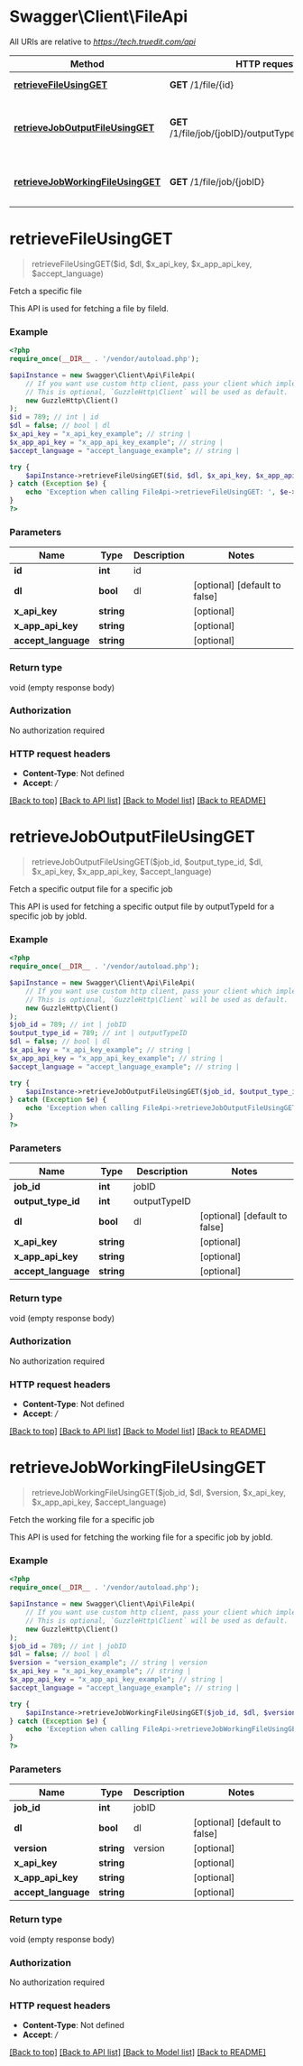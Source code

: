 # Swagger\Client\FileApi

All URIs are relative to *https://tech.truedit.com/api*

Method | HTTP request | Description
------------- | ------------- | -------------
[**retrieveFileUsingGET**](FileApi.md#retrieveFileUsingGET) | **GET** /1/file/{id} | Fetch a specific file
[**retrieveJobOutputFileUsingGET**](FileApi.md#retrieveJobOutputFileUsingGET) | **GET** /1/file/job/{jobID}/outputType/{outputTypeID} | Fetch a specific output file for a specific job
[**retrieveJobWorkingFileUsingGET**](FileApi.md#retrieveJobWorkingFileUsingGET) | **GET** /1/file/job/{jobID} | Fetch the working file for a specific job


# **retrieveFileUsingGET**
> retrieveFileUsingGET($id, $dl, $x_api_key, $x_app_api_key, $accept_language)

Fetch a specific file

This API is used for fetching a file by fileId.

### Example
```php
<?php
require_once(__DIR__ . '/vendor/autoload.php');

$apiInstance = new Swagger\Client\Api\FileApi(
    // If you want use custom http client, pass your client which implements `GuzzleHttp\ClientInterface`.
    // This is optional, `GuzzleHttp\Client` will be used as default.
    new GuzzleHttp\Client()
);
$id = 789; // int | id
$dl = false; // bool | dl
$x_api_key = "x_api_key_example"; // string | 
$x_app_api_key = "x_app_api_key_example"; // string | 
$accept_language = "accept_language_example"; // string | 

try {
    $apiInstance->retrieveFileUsingGET($id, $dl, $x_api_key, $x_app_api_key, $accept_language);
} catch (Exception $e) {
    echo 'Exception when calling FileApi->retrieveFileUsingGET: ', $e->getMessage(), PHP_EOL;
}
?>
```

### Parameters

Name | Type | Description  | Notes
------------- | ------------- | ------------- | -------------
 **id** | **int**| id |
 **dl** | **bool**| dl | [optional] [default to false]
 **x_api_key** | **string**|  | [optional]
 **x_app_api_key** | **string**|  | [optional]
 **accept_language** | **string**|  | [optional]

### Return type

void (empty response body)

### Authorization

No authorization required

### HTTP request headers

 - **Content-Type**: Not defined
 - **Accept**: */*

[[Back to top]](#) [[Back to API list]](../../README.md#documentation-for-api-endpoints) [[Back to Model list]](../../README.md#documentation-for-models) [[Back to README]](../../README.md)

# **retrieveJobOutputFileUsingGET**
> retrieveJobOutputFileUsingGET($job_id, $output_type_id, $dl, $x_api_key, $x_app_api_key, $accept_language)

Fetch a specific output file for a specific job

This API is used for fetching a specific output file by outputTypeId for a specific job by jobId.

### Example
```php
<?php
require_once(__DIR__ . '/vendor/autoload.php');

$apiInstance = new Swagger\Client\Api\FileApi(
    // If you want use custom http client, pass your client which implements `GuzzleHttp\ClientInterface`.
    // This is optional, `GuzzleHttp\Client` will be used as default.
    new GuzzleHttp\Client()
);
$job_id = 789; // int | jobID
$output_type_id = 789; // int | outputTypeID
$dl = false; // bool | dl
$x_api_key = "x_api_key_example"; // string | 
$x_app_api_key = "x_app_api_key_example"; // string | 
$accept_language = "accept_language_example"; // string | 

try {
    $apiInstance->retrieveJobOutputFileUsingGET($job_id, $output_type_id, $dl, $x_api_key, $x_app_api_key, $accept_language);
} catch (Exception $e) {
    echo 'Exception when calling FileApi->retrieveJobOutputFileUsingGET: ', $e->getMessage(), PHP_EOL;
}
?>
```

### Parameters

Name | Type | Description  | Notes
------------- | ------------- | ------------- | -------------
 **job_id** | **int**| jobID |
 **output_type_id** | **int**| outputTypeID |
 **dl** | **bool**| dl | [optional] [default to false]
 **x_api_key** | **string**|  | [optional]
 **x_app_api_key** | **string**|  | [optional]
 **accept_language** | **string**|  | [optional]

### Return type

void (empty response body)

### Authorization

No authorization required

### HTTP request headers

 - **Content-Type**: Not defined
 - **Accept**: */*

[[Back to top]](#) [[Back to API list]](../../README.md#documentation-for-api-endpoints) [[Back to Model list]](../../README.md#documentation-for-models) [[Back to README]](../../README.md)

# **retrieveJobWorkingFileUsingGET**
> retrieveJobWorkingFileUsingGET($job_id, $dl, $version, $x_api_key, $x_app_api_key, $accept_language)

Fetch the working file for a specific job

This API is used for fetching the working file for a specific job by jobId.

### Example
```php
<?php
require_once(__DIR__ . '/vendor/autoload.php');

$apiInstance = new Swagger\Client\Api\FileApi(
    // If you want use custom http client, pass your client which implements `GuzzleHttp\ClientInterface`.
    // This is optional, `GuzzleHttp\Client` will be used as default.
    new GuzzleHttp\Client()
);
$job_id = 789; // int | jobID
$dl = false; // bool | dl
$version = "version_example"; // string | version
$x_api_key = "x_api_key_example"; // string | 
$x_app_api_key = "x_app_api_key_example"; // string | 
$accept_language = "accept_language_example"; // string | 

try {
    $apiInstance->retrieveJobWorkingFileUsingGET($job_id, $dl, $version, $x_api_key, $x_app_api_key, $accept_language);
} catch (Exception $e) {
    echo 'Exception when calling FileApi->retrieveJobWorkingFileUsingGET: ', $e->getMessage(), PHP_EOL;
}
?>
```

### Parameters

Name | Type | Description  | Notes
------------- | ------------- | ------------- | -------------
 **job_id** | **int**| jobID |
 **dl** | **bool**| dl | [optional] [default to false]
 **version** | **string**| version | [optional]
 **x_api_key** | **string**|  | [optional]
 **x_app_api_key** | **string**|  | [optional]
 **accept_language** | **string**|  | [optional]

### Return type

void (empty response body)

### Authorization

No authorization required

### HTTP request headers

 - **Content-Type**: Not defined
 - **Accept**: */*

[[Back to top]](#) [[Back to API list]](../../README.md#documentation-for-api-endpoints) [[Back to Model list]](../../README.md#documentation-for-models) [[Back to README]](../../README.md)

